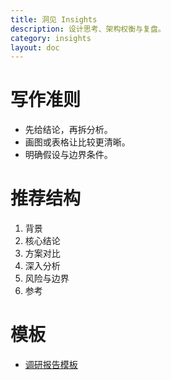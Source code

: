 ```yaml
---
title: 洞见 Insights
description: 设计思考、架构权衡与复盘。
category: insights
layout: doc
---
```


# 写作准则
- 先给结论，再拆分析。
- 画图或表格让比较更清晰。
- 明确假设与边界条件。

# 推荐结构
1. 背景
2. 核心结论
3. 方案对比
4. 深入分析
5. 风险与边界
6. 参考

# 模板
- [调研报告模板](/posts/templates/research)
